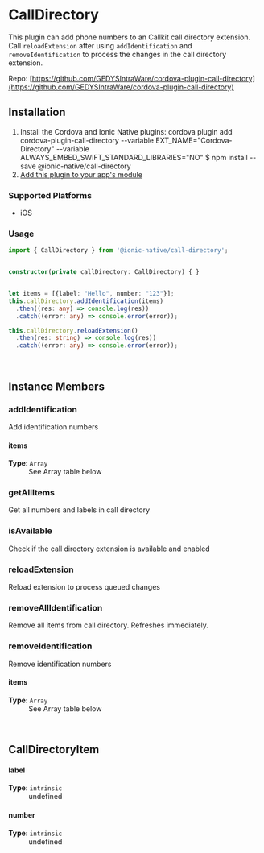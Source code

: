 # CallDirectory 


This plugin can add phone numbers to an Callkit call directory extension. Call `reloadExtension` after using `addIdentification` and `removeIdentification`
to process the changes in the call directory extension.


Repo: [https://github.com/GEDYSIntraWare/cordova-plugin-call-directory](https://github.com/GEDYSIntraWare/cordova-plugin-call-directory)



## Installation 

<ol>
<li>Install the Cordova and Ionic Native plugins:
<code-block language="shell">cordova plugin add cordova-plugin-call-directory --variable EXT_NAME="Cordova-Directory" --variable ALWAYS_EMBED_SWIFT_STANDARD_LIBRARIES="NO"
$ npm install --save @ionic-native/call-directory
</code-block>
</li>
<li><a href="/docs/native/#Add_Plugins_to_Your_App_Module">Add this plugin to your app's module</a></li>
</ol>



### Supported Platforms

* iOS




### Usage


```typescript
import { CallDirectory } from '@ionic-native/call-directory';


constructor(private callDirectory: CallDirectory) { }


let items = [{label: "Hello", number: "123"}];
this.callDirectory.addIdentification(items)
  .then((res: any) => console.log(res))
  .catch((error: any) => console.error(error));

this.callDirectory.reloadExtension()
  .then(res: string) => console.log(res))
  .catch((error: any) => console.error(error));
```




<p><br></p>

## Instance Members

### addIdentification

Add identification numbers

<dl>
<dt><h4>items</h4><strong>Type: </strong><code>Array</code></dt>
<dd>See Array table below</dd>
</dl>

### getAllItems

Get all numbers and labels in call directory

### isAvailable

Check if the call directory extension is available and enabled

### reloadExtension

Reload extension to process queued changes

### removeAllIdentification

Remove all items from call directory. Refreshes immediately.

### removeIdentification

Remove identification numbers

<dl>
<dt><h4>items</h4><strong>Type: </strong><code>Array</code></dt>
<dd>See Array table below</dd>
</dl>

<p><br></p>

## CallDirectoryItem

<dl>
<dt><h4>label</h4><strong>Type: </strong><code>intrinsic</code></dt>
<dd>undefined</dd><dt><h4>number</h4><strong>Type: </strong><code>intrinsic</code></dt>
<dd>undefined</dd>
</dl>

